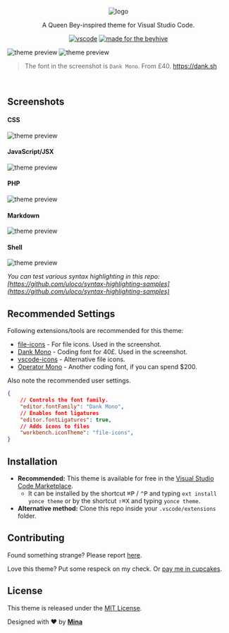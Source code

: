 <br>

<div align="center" style="text-align: center;">

![logo](https://raw.githubusercontent.com/minamarkham/yonce-vscode/master/images/logotype.png)

A Queen Bey-inspired theme for Visual Studio Code.

[![vscode](https://img.shields.io/badge/vscode-v1.27+-373277.svg?style=for-the-badge)](https://code.visualstudio.com/updates/v1_27) [![made for the beyhive](https://img.shields.io/badge/made%20for-the%20beyhive-1c1c1c.svg?&style=for-the-badge)](https://mina.codes/for-the-beyhive)

</div>

![theme preview](https://raw.githubusercontent.com/minamarkham/yonce-vscode/master/images/editor.png)
![theme preview](https://raw.githubusercontent.com/minamarkham/yonce-vscode/master/images/workbench.png)
> The font in the screenshot is `Dank Mono`. From £40. https://dank.sh

<br>

## Screenshots

#### CSS
![theme preview](https://raw.githubusercontent.com/minamarkham/yonce-vscode/master/images/css.png)

#### JavaScript/JSX
![theme preview](https://raw.githubusercontent.com/minamarkham/yonce-vscode/master/images/jsx.png)

#### PHP
![theme preview](https://raw.githubusercontent.com/minamarkham/yonce-vscode/master/images/php.png)

#### Markdown
![theme preview](https://raw.githubusercontent.com/minamarkham/yonce-vscode/master/images/markdown.png)

#### Shell
![theme preview](https://raw.githubusercontent.com/minamarkham/yonce-vscode/master/images/shell.png)

_You can test various syntax highlighting in this repo: [https://github.com/uloco/syntax-highlighting-samples](https://github.com/uloco/syntax-highlighting-samples)_

## Recommended Settings

Following extensions/tools are recommended for this theme:

- [file-icons](https://marketplace.visualstudio.com/items?itemName=file-icons.file-icons) - For file icons. Used in the screenshot.
- [Dank Mono](https://dank.sh) - Coding font for 40£. Used in the screenshot.
- [vscode-icons](https://marketplace.visualstudio.com/items?itemName=robertohuertasm.vscode-icons) - Alternative file icons.
- [Operator Mono](https://www.typography.com/blog/introducing-operator) - Another coding font, if you can spend $200.

Also note the recommended user settings.

```json
{
    // Controls the font family.
    "editor.fontFamily": "Dank Mono",
    // Enables font ligatures
    "editor.fontLigatures": true,
    // Adds icons to files
    "workbench.iconTheme": "file-icons",
}
```

## Installation
* **Recommended:** This theme is available for free in the [Visual Studio Code Marketplace](https://marketplace.visualstudio.com/search?term=yonce&target=vscode&category=Themes&sortBy=Relevance).
  - It can be installed by the shortcut <kbd>⌘</kbd><kbd>P</kbd> / <kbd>⌃</kbd><kbd>P</kbd> and typing `ext install yonce theme` or by the shortcut <kbd>⇧</kbd><kbd>⌘</kbd><kbd>X</kbd> and typing `yonce theme`.
* **Alternative method:** Clone this repo inside your `.vscode/extensions` folder.

## Contributing

Found something strange? Please report [here](https://github.com/minamarkham/yonce-vscode/issues).

Love this theme? Put some respeck on my check. Or [pay me in cupcakes](https://cash.me/$MinaMarkham).

## License

This theme is released under the [MIT License](https://github.com/minamarkham/yonce-vscode/blob/master/LICENSE).

Designed with ❤️ by **[Mina](https://github.com/minamarkham)**
